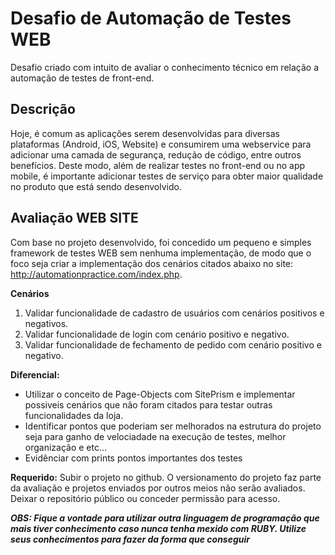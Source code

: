 # Desafio de Automação de Testes WEB
Desafio criado com intuito de avaliar o conhecimento técnico em relação a automação de testes de front-end.

## Descrição
Hoje, é comum as aplicações serem desenvolvidas para diversas plataformas (Android, iOS, Website) e consumirem uma webservice para adicionar uma camada de segurança, redução de código, entre outros benefícios.
Deste modo, além de realizar testes no front-end ou no app mobile, é importante adicionar testes de serviço para obter maior qualidade no produto que está sendo desenvolvido.

## Avaliação WEB SITE
Com base no projeto desenvolvido, foi concedido um pequeno e simples framework de testes WEB sem nenhuma implementação, de modo que o foco seja criar a implementação dos cenários citados abaixo no site: http://automationpractice.com/index.php.

**Cenários**
1. Validar funcionalidade de cadastro de usuários com cenários positivos e negativos.
2. Validar funcionalidade de login com cenário positivo e negativo.
3. Validar funcionalidade de fechamento de pedido com cenário positivo e negativo. 

**Diferencial:**
- Utilizar o conceito de Page-Objects com SitePrism e implementar possiveis cenários que não foram citados para testar outras funcionalidades da loja.
- Identificar pontos que poderiam ser melhorados na estrutura do projeto seja para ganho de velociadade na execução de testes, melhor organização e etc...
- Evidênciar com prints pontos importantes dos testes

**Requerido:**
Subir o projeto no github. O versionamento do projeto faz parte da avaliação e projetos enviados por outros meios não serão avaliados. Deixar o repositório público ou conceder permissão para acesso.

**_OBS: Fique a vontade para utilizar outra linguagem de programação que mais tiver conhecimento caso nunca tenha mexido com RUBY. Utilize seus conhecimentos para fazer da forma que conseguir_**
